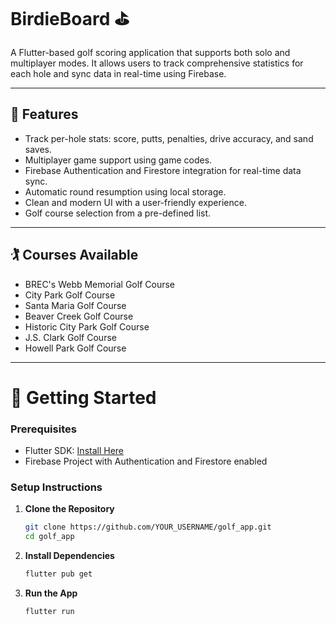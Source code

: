 # BirdieBoard ⛳

A Flutter-based golf scoring application that supports both solo and multiplayer modes. It allows users to track comprehensive statistics for each hole and sync data in real-time using Firebase.

---

## 📱 Features

- Track per-hole stats: score, putts, penalties, drive accuracy, and sand saves.
- Multiplayer game support using game codes.
- Firebase Authentication and Firestore integration for real-time data sync.
- Automatic round resumption using local storage.
- Clean and modern UI with a user-friendly experience.
- Golf course selection from a pre-defined list.

---

## 🏌️ Courses Available

- BREC's Webb Memorial Golf Course  
- City Park Golf Course  
- Santa Maria Golf Course  
- Beaver Creek Golf Course  
- Historic City Park Golf Course  
- J.S. Clark Golf Course  
- Howell Park Golf Course  

---

# 🔧 Getting Started

### Prerequisites

- Flutter SDK: [Install Here](https://docs.flutter.dev/get-started/install)
- Firebase Project with Authentication and Firestore enabled

### Setup Instructions

1. **Clone the Repository**
   ```bash
   git clone https://github.com/YOUR_USERNAME/golf_app.git
   cd golf_app

2. **Install Dependencies**
    ```bash
    flutter pub get

3. **Run the App**
    ```bash
    flutter run
